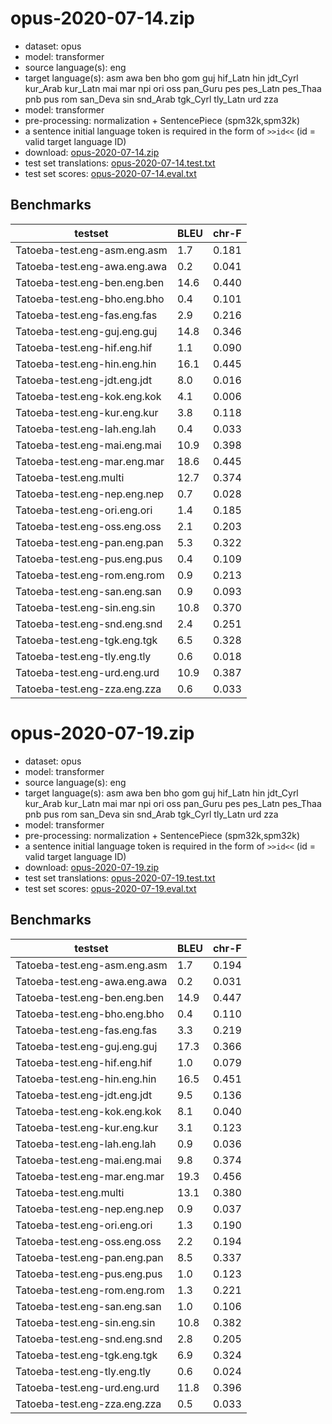 # opus-2020-07-14.zip

* dataset: opus
* model: transformer
* source language(s): eng
* target language(s): asm awa ben bho gom guj hif_Latn hin jdt_Cyrl kur_Arab kur_Latn mai mar npi ori oss pan_Guru pes pes_Latn pes_Thaa pnb pus rom san_Deva sin snd_Arab tgk_Cyrl tly_Latn urd zza
* model: transformer
* pre-processing: normalization + SentencePiece (spm32k,spm32k)
* a sentence initial language token is required in the form of `>>id<<` (id = valid target language ID)
* download: [opus-2020-07-14.zip](https://object.pouta.csc.fi/Tatoeba-MT-models/eng-iir/opus-2020-07-14.zip)
* test set translations: [opus-2020-07-14.test.txt](https://object.pouta.csc.fi/Tatoeba-MT-models/eng-iir/opus-2020-07-14.test.txt)
* test set scores: [opus-2020-07-14.eval.txt](https://object.pouta.csc.fi/Tatoeba-MT-models/eng-iir/opus-2020-07-14.eval.txt)

## Benchmarks

| testset               | BLEU  | chr-F |
|-----------------------|-------|-------|
| Tatoeba-test.eng-asm.eng.asm 	| 1.7 	| 0.181 |
| Tatoeba-test.eng-awa.eng.awa 	| 0.2 	| 0.041 |
| Tatoeba-test.eng-ben.eng.ben 	| 14.6 	| 0.440 |
| Tatoeba-test.eng-bho.eng.bho 	| 0.4 	| 0.101 |
| Tatoeba-test.eng-fas.eng.fas 	| 2.9 	| 0.216 |
| Tatoeba-test.eng-guj.eng.guj 	| 14.8 	| 0.346 |
| Tatoeba-test.eng-hif.eng.hif 	| 1.1 	| 0.090 |
| Tatoeba-test.eng-hin.eng.hin 	| 16.1 	| 0.445 |
| Tatoeba-test.eng-jdt.eng.jdt 	| 8.0 	| 0.016 |
| Tatoeba-test.eng-kok.eng.kok 	| 4.1 	| 0.006 |
| Tatoeba-test.eng-kur.eng.kur 	| 3.8 	| 0.118 |
| Tatoeba-test.eng-lah.eng.lah 	| 0.4 	| 0.033 |
| Tatoeba-test.eng-mai.eng.mai 	| 10.9 	| 0.398 |
| Tatoeba-test.eng-mar.eng.mar 	| 18.6 	| 0.445 |
| Tatoeba-test.eng.multi 	| 12.7 	| 0.374 |
| Tatoeba-test.eng-nep.eng.nep 	| 0.7 	| 0.028 |
| Tatoeba-test.eng-ori.eng.ori 	| 1.4 	| 0.185 |
| Tatoeba-test.eng-oss.eng.oss 	| 2.1 	| 0.203 |
| Tatoeba-test.eng-pan.eng.pan 	| 5.3 	| 0.322 |
| Tatoeba-test.eng-pus.eng.pus 	| 0.4 	| 0.109 |
| Tatoeba-test.eng-rom.eng.rom 	| 0.9 	| 0.213 |
| Tatoeba-test.eng-san.eng.san 	| 0.9 	| 0.093 |
| Tatoeba-test.eng-sin.eng.sin 	| 10.8 	| 0.370 |
| Tatoeba-test.eng-snd.eng.snd 	| 2.4 	| 0.251 |
| Tatoeba-test.eng-tgk.eng.tgk 	| 6.5 	| 0.328 |
| Tatoeba-test.eng-tly.eng.tly 	| 0.6 	| 0.018 |
| Tatoeba-test.eng-urd.eng.urd 	| 10.9 	| 0.387 |
| Tatoeba-test.eng-zza.eng.zza 	| 0.6 	| 0.033 |

# opus-2020-07-19.zip

* dataset: opus
* model: transformer
* source language(s): eng
* target language(s): asm awa ben bho gom guj hif_Latn hin jdt_Cyrl kur_Arab kur_Latn mai mar npi ori oss pan_Guru pes pes_Latn pes_Thaa pnb pus rom san_Deva sin snd_Arab tgk_Cyrl tly_Latn urd zza
* model: transformer
* pre-processing: normalization + SentencePiece (spm32k,spm32k)
* a sentence initial language token is required in the form of `>>id<<` (id = valid target language ID)
* download: [opus-2020-07-19.zip](https://object.pouta.csc.fi/Tatoeba-MT-models/eng-iir/opus-2020-07-19.zip)
* test set translations: [opus-2020-07-19.test.txt](https://object.pouta.csc.fi/Tatoeba-MT-models/eng-iir/opus-2020-07-19.test.txt)
* test set scores: [opus-2020-07-19.eval.txt](https://object.pouta.csc.fi/Tatoeba-MT-models/eng-iir/opus-2020-07-19.eval.txt)

## Benchmarks

| testset               | BLEU  | chr-F |
|-----------------------|-------|-------|
| Tatoeba-test.eng-asm.eng.asm 	| 1.7 	| 0.194 |
| Tatoeba-test.eng-awa.eng.awa 	| 0.2 	| 0.031 |
| Tatoeba-test.eng-ben.eng.ben 	| 14.9 	| 0.447 |
| Tatoeba-test.eng-bho.eng.bho 	| 0.4 	| 0.110 |
| Tatoeba-test.eng-fas.eng.fas 	| 3.3 	| 0.219 |
| Tatoeba-test.eng-guj.eng.guj 	| 17.3 	| 0.366 |
| Tatoeba-test.eng-hif.eng.hif 	| 1.0 	| 0.079 |
| Tatoeba-test.eng-hin.eng.hin 	| 16.5 	| 0.451 |
| Tatoeba-test.eng-jdt.eng.jdt 	| 9.5 	| 0.136 |
| Tatoeba-test.eng-kok.eng.kok 	| 8.1 	| 0.040 |
| Tatoeba-test.eng-kur.eng.kur 	| 3.1 	| 0.123 |
| Tatoeba-test.eng-lah.eng.lah 	| 0.9 	| 0.036 |
| Tatoeba-test.eng-mai.eng.mai 	| 9.8 	| 0.374 |
| Tatoeba-test.eng-mar.eng.mar 	| 19.3 	| 0.456 |
| Tatoeba-test.eng.multi 	| 13.1 	| 0.380 |
| Tatoeba-test.eng-nep.eng.nep 	| 0.9 	| 0.037 |
| Tatoeba-test.eng-ori.eng.ori 	| 1.3 	| 0.190 |
| Tatoeba-test.eng-oss.eng.oss 	| 2.2 	| 0.194 |
| Tatoeba-test.eng-pan.eng.pan 	| 8.5 	| 0.337 |
| Tatoeba-test.eng-pus.eng.pus 	| 1.0 	| 0.123 |
| Tatoeba-test.eng-rom.eng.rom 	| 1.3 	| 0.221 |
| Tatoeba-test.eng-san.eng.san 	| 1.0 	| 0.106 |
| Tatoeba-test.eng-sin.eng.sin 	| 10.8 	| 0.382 |
| Tatoeba-test.eng-snd.eng.snd 	| 2.8 	| 0.205 |
| Tatoeba-test.eng-tgk.eng.tgk 	| 6.9 	| 0.324 |
| Tatoeba-test.eng-tly.eng.tly 	| 0.6 	| 0.024 |
| Tatoeba-test.eng-urd.eng.urd 	| 11.8 	| 0.396 |
| Tatoeba-test.eng-zza.eng.zza 	| 0.5 	| 0.033 |

